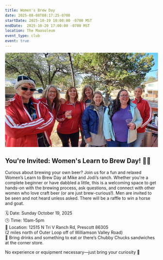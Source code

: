 ```yaml
---
title: Women's Brew Day
date: 2025-08-08T08:17:25-0700
startDate: 2025-10-19 10:00:00 -0700 MST
endDate:  2025-10-20 17:00:00 -0700 MST
location: The Maasoleum
event_type: club
event: true
---
```


![women brewing](event.jpg)

## You're Invited: Women's Learn to Brew Day! 🍻✨

Curious about brewing your own beer? Join us for a fun and relaxed Women’s Learn to Brew Day at Mike and Jodi’s ranch. Whether you're a complete beginner or have dabbled a little, this is a welcoming space to get hands-on with the brewing process, ask questions, and connect with other women who love craft beer (or are just brew-curious!). Men are invited to be seen and not heard unless asked. There will be a raffle to win a horse and goat.

🗓 Date: Sunday October 19, 2025  
🕒 Time: 10am-5pm  
📍 Location: 12515 N Tri V Ranch Rd, Prescott 86305  
(2 miles north of Outer Loop off of Williamson Valley Road)  
🍺 Bring drinks and something to eat or there’s Chubby Chucks sandwiches at the corner store.

No experience or equipment necessary—just bring your curiosity 🧐


